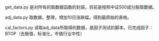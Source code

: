 get_data.py 是对所有的取数据函数的封装，目前是按照中证500成分股取数据。

adj_data.py 取数据，整理，增加10日涨跌幅，得到最原始的表格。

cal_factors.py 读取adj_data所取得的数据，是因子测试的脚本，已完成因子：BTOP（去极值，标准化，市值行业中性）

